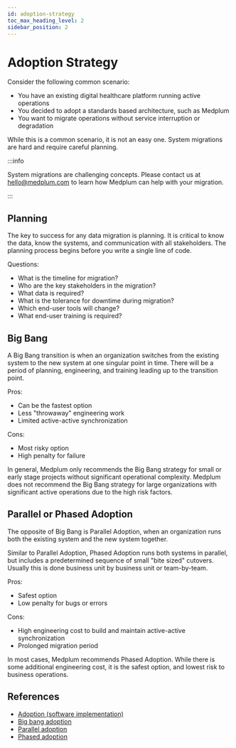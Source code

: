 ```yaml
---
id: adoption-strategy
toc_max_heading_level: 2
sidebar_position: 2
---
```


# Adoption Strategy

Consider the following common scenario:

- You have an existing digital healthcare platform running active operations
- You decided to adopt a standards based architecture, such as Medplum
- You want to migrate operations without service interruption or degradation

While this is a common scenario, it is not an easy one. System migrations are hard and require careful planning.

:::info

System migrations are challenging concepts. Please contact us at hello@medplum.com to learn how Medplum can help with your migration.

:::

## Planning

The key to success for any data migration is planning. It is critical to know the data, know the systems, and communication with all stakeholders. The planning process begins before you write a single line of code.

Questions:

- What is the timeline for migration?
- Who are the key stakeholders in the migration?
- What data is required?
- What is the tolerance for downtime during migration?
- Which end-user tools will change?
- What end-user training is required?

## Big Bang

A Big Bang transition is when an organization switches from the existing system to the new system at one singular point in time. There will be a period of planning, engineering, and training leading up to the transition point.

Pros:

- Can be the fastest option
- Less "throwaway" engineering work
- Limited active-active synchronization

Cons:

- Most risky option
- High penalty for failure

In general, Medplum only recommends the Big Bang strategy for small or early stage projects without significant operational complexity. Medplum does not recommend the Big Bang strategy for large organizations with significant active operations due to the high risk factors.

## Parallel or Phased Adoption

The opposite of Big Bang is Parallel Adoption, when an organization runs both the existing system and the new system together.

Similar to Parallel Adoption, Phased Adoption runs both systems in parallel, but includes a predetermined sequence of small "bite sized" cutovers. Usually this is done business unit by business unit or team-by-team.

Pros:

- Safest option
- Low penalty for bugs or errors

Cons:

- High engineering cost to build and maintain active-active synchronization
- Prolonged migration period

In most cases, Medplum recommends Phased Adoption. While there is some additional engineering cost, it is the safest option, and lowest risk to business operations.

## References

- [Adoption (software implementation)](<[https://en.wikipedia.org/wiki/Adoption_(software_implementation)](https://en.wikipedia.org/wiki/Adoption_(software_implementation))>)
- [Big bang adoption](https://en.wikipedia.org/wiki/Big_bang_adoption)
- [Parallel adoption](https://en.wikipedia.org/wiki/Parallel_adoption)
- [Phased adoption](https://en.wikipedia.org/wiki/Phased_adoption)
